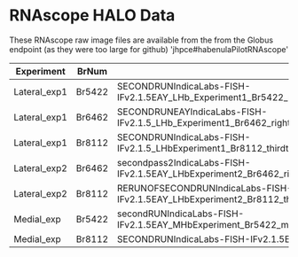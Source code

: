 # RNAscope HALO Data

These RNAscope raw image files are available from the from the Globus endpoint (as they were too large for github) 'jhpce#habenulaPilotRNAscope'

|Experiment|BrNum|Settings file|RNAscope Image|
|----------|------|------------|--------------|
|Lateral_exp1|Br5422|SECONDRUNIndicaLabs-FISH-IFv2.1.5EAY_LHb_Experiment1_Br5422_middleslice_20x_multistitched_maxIP_unmixed_updated_job1879.analysissettings|LHb_Experiment1_Br5422_middleslice_20x_multistitched_maxIP_unmixed_updated.nd2|
|Lateral_exp1|Br6462|SECONDRUNEAYIndicaLabs-FISH-IFv2.1.5_LHb_Experiment1_Br6462_rightslice_20x_multistitched_maxIP_unmixed_job1886.analysissettings|LHb_Experiment1_Br6462_rightslice_20x_multistitched_maxIP_unmixed.nd2|
|Lateral_exp1|Br8112|SECONDRUNIndicaLabs-FISH-IFv2.1.5_LHbExperiment1_Br8112_thirdtoleft_20x_multistitched_maxIP_unmixed_job1889.analysissettings|LHbExperiment1_Br8112_thirdtoleft_20x_multistitched_maxIP_unmixed.nd2|
|Lateral_exp2|Br6462|secondpass2IndicaLabs-FISH-IFv2.1.5EAY_LHbExperiment2_Br6462_rightslice_20x_multistitchedimage_maxIP_unmixed_job1895.analysissettings|LHbExperiment2_Br6462_rightslice_20x_multistitchedimage_maxIP_unmixed.nd2|
|Lateral_exp2|Br8112|RERUNOFSECONDRUNIndicaLabs-FISH-IFv2.1.5EAY_LHbExperiment2_Br8112_thirdtoleft_20x_multistitched_maxIP_unmixed_new_job1881.analysissettings|LHbExperiment2_Br8112_thirdtoleft_20x_multistitched_maxIP_unmixed_new.nd2|
|Medial_exp|Br5422|secondRUNIndicaLabs-FISH-IFv2.1.5EAY_MHbExperiment_Br5422_middleslice_20x_multistitchimage_maxIP_unmixed_job1901.analysissettings|MHbExperiment_Br5422_middleslice_20x_multistitchimage_maxIP_unmixed.nd2|
|Medial_exp|Br8112|SECONDRUNIndicaLabs-FISH-IFv2.1.5EAY_redo of 20x multistitched umixed_job1883.analysissettings|redo of 20x multistitched umixed.nd2|



